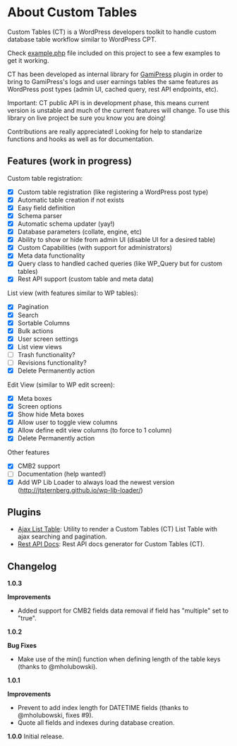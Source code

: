 # About Custom Tables #

Custom Tables (CT) is a WordPress developers toolkit to handle custom database table workflow similar to WordPress CPT.

Check [example.php](./example.php) file included on this project to see a few examples to get it working.

CT has been developed as internal library for [GamiPress](https://gamipress.com) plugin in order to bring to GamiPress's logs and user earnings tables the same features as WordPress post types (admin UI, cached query, rest API endpoints, etc).

Important: CT public API is in development phase, this means current version is unstable and much of the current features will change. To use this library on live project be sure you know you are doing!

Contributions are really appreciated! Looking for help to standarize functions and hooks as well as for documentation.

## Features (work in progress) ##

Custom table registration:

- [x] Custom table registration (like registering a WordPress post type)
- [x] Automatic table creation if not exists
- [x] Easy field definition
- [x] Schema parser
- [x] Automatic schema updater (yay!)
- [x] Database parameters (collate, engine, etc)
- [x] Ability to show or hide from admin UI (disable UI for a desired table)
- [x] Custom Capabilities (with support for administrators)
- [x] Meta data functionality
- [x] Query class to handled cached queries (like WP_Query but for custom tables)
- [x] Rest API support (custom table and meta data)

List view (with features similar to WP tables):

- [x] Pagination
- [x] Search
- [x] Sortable Columns
- [x] Bulk actions
- [x] User screen settings
- [x] List view views
- [ ] Trash functionality?
- [ ] Revisions functionality?
- [x] Delete Permanently action

Edit View (similar to WP edit screen):

- [x] Meta boxes
- [x] Screen options
- [x] Show hide Meta boxes
- [x] Allow user to toggle view columns
- [x] Allow define edit view columns (to force to 1 column)
- [x] Delete Permanently action

Other features

- [x] CMB2 support
- [ ] Documentation (help wanted!)
- [x] Add WP Lib Loader to always load the newest version (http://jtsternberg.github.io/wp-lib-loader/)

## Plugins ##

- [Ajax List Table](https://github.com/rubengc/ct-ajax-list-table): Utility to render a Custom Tables (CT) List Table with ajax searching and pagination.
- [Rest API Docs](https://github.com/rubengc/ct-rest-api-docs): Rest API docs generator for Custom Tables (CT).

## Changelog ##

**1.0.3**

**Improvements**
- Added support for CMB2 fields data removal if field has "multiple" set to "true".

**1.0.2**

**Bug Fixes**
- Make use of the min() function when defining length of the table keys (thanks to @mholubowski).

**1.0.1**

**Improvements**
- Prevent to add index length for DATETIME fields (thanks to @mholubowski, fixes #9).
- Quote all fields and indexes during database creation.

**1.0.0**
Initial release.